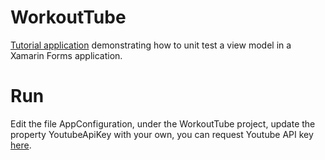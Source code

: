 # WorkoutTube
[Tutorial application](https://makanda.io/unit-testing-xamarin-forms-view-model/) demonstrating how to unit test a view model in a Xamarin Forms application.

# Run
Edit the file AppConfiguration, under the WorkoutTube project, update the property YoutubeApiKey with your own, you can request Youtube API key [here](https://developers.google.com/youtube/v3/getting-started). 
